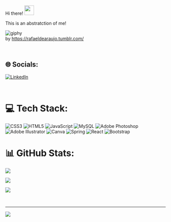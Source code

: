 <br>Hi there! <img src="https://user-images.githubusercontent.com/42378118/110234147-e3259600-7f4e-11eb-95be-0c4047144dea.gif" width="30"><br>

This is an abstratction of me!

![giphy](https://user-images.githubusercontent.com/127327024/234855279-8e87edd1-9b04-4dbb-ac6b-7034e8ba78e3.gif)
<br>
by https://rafaeldearaujo.tumblr.com/
​

​

## 🌐 Socials:

[![LinkedIn](https://img.shields.io/badge/LinkedIn-%230077B5.svg?logo=linkedin&logoColor=white)](https://linkedin.com/in/https://www.linkedin.com/in/ana-margarida-almostdev/) 

​

# 💻 Tech Stack:

![CSS3](https://img.shields.io/badge/css3-%231572B6.svg?style=plastic&logo=css3&logoColor=white) ![HTML5](https://img.shields.io/badge/html5-%23E34F26.svg?style=plastic&logo=html5&logoColor=white) ![JavaScript](https://img.shields.io/badge/javascript-%23323330.svg?style=plastic&logo=javascript&logoColor=%23F7DF1E) ![MySQL](https://img.shields.io/badge/mysql-%2300f.svg?style=plastic&logo=mysql&logoColor=white) ![Adobe Photoshop](https://img.shields.io/badge/adobephotoshop-%2331A8FF.svg?style=plastic&logo=adobephotoshop&logoColor=white) ![Adobe Illustrator](https://img.shields.io/badge/adobeillustrator-%23FF9A00.svg?style=plastic&logo=adobeillustrator&logoColor=white) ![Canva](https://img.shields.io/badge/Canva-%2300C4CC.svg?style=plastic&logo=Canva&logoColor=white) ![Spring](https://img.shields.io/badge/spring-%236DB33F.svg?style=plastic&logo=spring&logoColor=white) ![React](https://img.shields.io/badge/react-%2320232a.svg?style=plastic&logo=react&logoColor=%2361DAFB) ![Bootstrap](https://img.shields.io/badge/bootstrap-%23563D7C.svg?style=plastic&logo=bootstrap&logoColor=white)

# 📊 GitHub Stats:

![](https://github-readme-stats.vercel.app/api?username=MagsAlmeida&theme=dracula&hide_border=false&include_all_commits=false&count_private=false)<br/>

![](https://github-readme-streak-stats.herokuapp.com/?user=MagsAlmeida&theme=dracula&hide_border=false)<br/>

![](https://github-readme-stats.vercel.app/api/top-langs/?username=MagsAlmeida&theme=dracula&hide_border=false&include_all_commits=false&count_private=false&layout=compact)

​

---

[![](https://visitcount.itsvg.in/api?id=MagsAlmeida&icon=0&color=4)](https://visitcount.itsvg.in)

​

